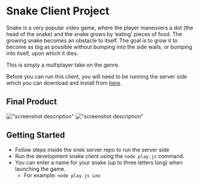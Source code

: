 # Snake Client Project

Snake is a very popular video game,  where the player maneuvers a dot (the head of the snake) and the snake grows by ‘eating’ pieces of food. The growing snake becomes an obstacle to itself. The goal is to grow it to become as big as possible without bumping into the side walls, or bumping into itself, upon which it dies.

This is simply a multiplayer take on the genre.

Before you can run this client, you will need to be running the server side which you can download and install from [here](https://github.com/lighthouse-labs/snek-multiplayer). 

## Final Product

!["screenshot description"](#)
!["screenshot description"](#)


## Getting Started

- Follow steps inside the snek server repo to run the server side
- Run the development snake client using the `node play.js` command. 
- You can enter a name for your snake (up to three letters long) when launching the game. 
  - For example: `node play.js Leo`